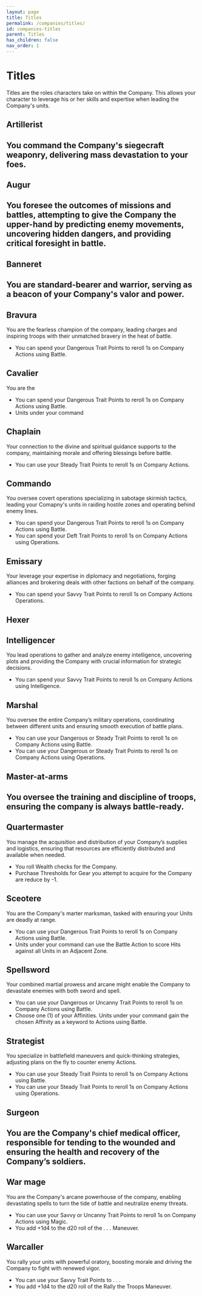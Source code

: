 ```yaml
---
layout: page
title: Titles
permalink: /companies/titles/
id: companies-titles
parent: Titles
has_children: false
nav_order: 1
---
```


# Titles
Titles are the roles characters take on within the Company.  This allows your character to leverage his or her skills and expertise when leading the Company's units.

## Artillerist
You command the Company's siegecraft weaponry, delivering mass devastation to your foes.
- 

## Augur
You foresee the outcomes of missions and battles, attempting to give the Company the upper-hand by predicting enemy movements, uncovering hidden dangers, and providing critical foresight in battle.
- 

## Banneret
You are standard-bearer and warrior, serving as a beacon of your Company's valor and power.
- 

## Bravura
You are the fearless champion of the company, leading charges and inspiring troops with their unmatched bravery in the heat of battle.
- You can spend your Dangerous Trait Points to reroll 1s on Company Actions using Battle.

## Cavalier
You are the 
- You can spend your Dangerous Trait Points to reroll 1s on Company Actions using Battle.
- Units under your command 


## Chaplain
Your connection to the divine and spiritual guidance supports to the company, maintaining morale and offering blessings before battle.
- You can use your Steady Trait Points to reroll 1s on Company Actions.

## Commando
You oversee covert operations specializing in sabotage skirmish tactics, leading your Comapny's units in raiding hostile zones and operating behind enemy lines.
- You can spend your Dangerous Trait Points to reroll 1s on Company Actions using Battle.
- You can spend your Deft Trait Points to reroll 1s on Company Actions using Operations.

## Emissary
Your leverage your expertise in diplomacy and negotiations, forging alliances and brokering deals with other factions on behalf of the company.
- You can spend your Savvy Trait Points to reroll 1s on Company Actions Operations.


## Hexer


## Intelligencer
You lead operations to gather and analyze enemy intelligence, uncovering plots and providing the Company with crucial information for strategic decisions.
- You can spend your Savvy Trait Points to reroll 1s on Company Actions using Intelligence.


## Marshal
You oversee the entire Company’s military operations, coordinating between different units and ensuring smooth execution of battle plans.
- You can use your Dangerous or Steady Trait Points to reroll 1s on Company Actions using Battle.
- You can use your Dangerous or Steady Trait Points to reroll 1s on Company Actions using Operations.

## Master-at-arms
You oversee the training and discipline of troops, ensuring the company is always battle-ready.
- 

## Quartermaster
You manage the acquisition and distribution of your Company’s supplies and logistics, ensuring that resources are efficiently distributed and available when needed.
- You roll Wealth checks for the Company.
- Purchase Thresholds for Gear you attempt to acquire for the Company are reduce by -1.

## Sceotere
You are the Company's marter marksman, tasked with ensuring your Units are deadly at range.
- You can use your Dangerous Trait Points to reroll 1s on Company Actions using Battle.
- Units under your command can use the Battle Action to score Hits against all Units in an Adjacent Zone.

## Spellsword
Your combined martial prowess and arcane might enable the Company to devastate enemies with both sword and spell.
- You can use your Dangerous or Uncanny Trait Points to reroll 1s on Company Actions using Battle.
- Choose one (1) of your Affinities.  Units under your command gain the chosen Affinity as a keyword to Actions using Battle.

## Strategist
You specialize in battlefield maneuvers and quick-thinking strategies, adjusting plans on the fly to counter enemy Actions.
- You can use your Steady Trait Points to reroll 1s on Company Actions using Battle.
- You can use your Steady Trait Points to reroll 1s on Company Actions using Operations.

## Surgeon
You are the Company's chief medical officer, responsible for tending to the wounded and ensuring the health and recovery of the Company’s soldiers.
- 

## War mage
You are the Company's arcane powerhouse of the company, enabling devastating spells to turn the tide of battle and neutralize enemy threats.
- You can use your Savvy or Uncanny Trait Points to reroll 1s on Company Actions using Magic.
- You add +1d4 to the d20 roll of the . . . Maneuver.

## Warcaller
You rally your units with powerful oratory, boosting morale and driving the Company to fight with renewed vigor.
- You can use your Savvy Trait Points to . . .
- You add +1d4 to the d20 roll of the Rally the Troops Maneuver.
